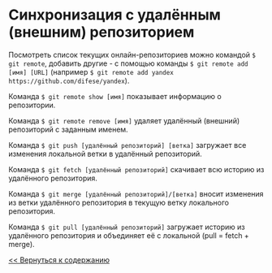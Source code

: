# Синхронизация с удалённым (внешним) репозиторием

Посмотреть список текущих онлайн-репозиториев можно командой `$ git remote`, добавить другие - с помощью команды `$ git remote add [имя] [URL]` (например `$ git remote add yandex https://github.com/difese/уandex`).

Команда `$ git remote show [имя]` показывает информацию о репозитории.

Команда `$ git remote remove [имя]` удаляет удалённый (внешний) репозиторий с заданным именем.

Команда `$ git push [удалённый репозиторий] [ветка]` загружает все изменения локальной ветки в удалённый репозиторий.

Команда `$ git fetch [удалённый репозиторий]` скачивает всю историю из удалённого репозитория.

Команда `$ git merge [удалённый репозиторий]/[ветка]` вносит изменения из ветки удалённого репозитория в текущую ветку локального репозитория.

Команда `$ git pull [удалённый репозиторий]` загружает историю из удалённого репозитория и объединяет её с локальной (pull = fetch + merge).

[<< Вернуться к содержанию](../../readme.md)
